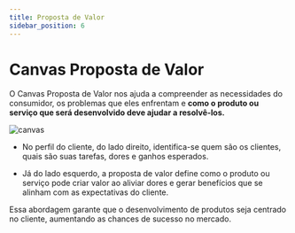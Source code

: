 ```yaml
---
title: Proposta de Valor
sidebar_position: 6
---
```


# Canvas Proposta de Valor

O Canvas Proposta de Valor nos ajuda a compreender as necessidades do consumidor, os problemas que eles enfrentam e **como o produto ou serviço que será desenvolvido deve ajudar a resolvê-los.**

![canvas](/img/value-proposition-canvas.jpg)

- No perfil do cliente, do lado direito, identifica-se quem são os clientes, quais são suas tarefas, dores e ganhos esperados.

- Já do lado esquerdo, a proposta de valor define como o produto ou serviço pode criar valor ao aliviar dores e gerar benefícios que se alinham com as expectativas do cliente.

Essa abordagem garante que o desenvolvimento de produtos seja centrado no cliente, aumentando as chances de sucesso no mercado.